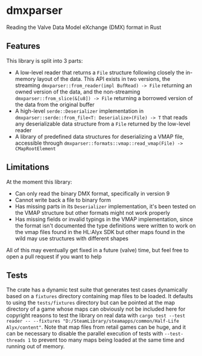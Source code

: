 dmxparser
==============

Reading the Valve Data Model eXchange (DMX) format in Rust

## Features

This library is split into 3 parts:

- A low-level reader that returns a `File` structure following closely the in-memory layout of the data. This API exists in two versions, the streaming `dmxparser::from_reader(impl BufRead) -> File` returning an owned version of the data, and the non-streaming `dmxparser::from_slice(&[u8]) -> File` returning a borrowed version of the data from the original buffer
- A high-level `serde::Deserializer` implementation in `dmxparser::serde::from_file<T: Deserialize>(File) -> T` that reads any deserializable data structure from a `File` returned by the low-level reader
- A library of predefined data structures for deserializing a VMAP file, accessible through `dmxparser::formats::vmap::read_vmap(File) -> CMapRootElement` 

## Limitations

At the moment this library:

- Can only read the binary DMX format, specifically in version 9
- Cannot write back a file to binary form
- Has missing parts in its `Deserializer` implementation, it's been tested on the VMAP structure but other formats might not work properly
- Has missing fields or invalid typings in the VMAP implementation, since the format isn't documented the type definitions were written to work on the vmap files found in the HL:Alyx SDK but other maps found in the wild may use structures with different shapes

All of this may eventually get fixed in a future (valve) time, but feel free to open a pull request if you want to help

## Tests

The crate has a dynamic test suite that generates test cases dynamically based on a `fixtures` directory containing map files to be loaded. It defaults to using the `tests/fixtures` directory but can be pointed at the map directory of a game whose maps can obviously not be included here for copyright reasons to test the library on real data with `cargo test --test reader -- --fixtures "D:/SteamLibrary/steamapps/common/Half-Life Alyx/content"`. Note that map files from retail games can be huge, and it can be necessary to disable the parallel execution of tests with `--test-threads 1` to prevent too many maps being loaded at the same time and running out of memory.
